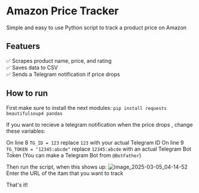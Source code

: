 # Amazon Price Tracker 

Simple and easy to use Python script to track a product price on Amazon

## Featuers
✅ Scrapes product name, price, and rating  
✅ Saves data to CSV  
✅ Sends a Telegram notification if price drops

## How to run
First make sure to install the next modules:
`pip install requests beautifulsoup4 pandas`

If you want to recieve a telegram notification when the price drops , change these variables:

On line 8 `TG_ID = 123` replace `123` with your actual Telegram ID
On line 9 `TG_TOKEN = "12345:abcde"` replace `12345:abcde` with an actual Telegram Bot Token (You can make a Telegram Bot from `@BotFather`)

Then run the script, when this shows up:
![image_2025-03-05_04-14-52](https://github.com/user-attachments/assets/170683f3-6afd-420b-81a4-5865ee768ce4)
Enter the URL of the itam that you want to track

That's it!

